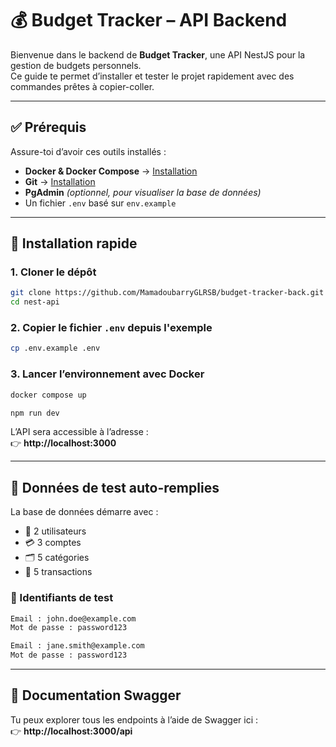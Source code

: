 # 💰 Budget Tracker – API Backend

Bienvenue dans le backend de **Budget Tracker**, une API NestJS pour la gestion de budgets personnels.  
Ce guide te permet d’installer et tester le projet rapidement avec des commandes prêtes à copier-coller.

---

## ✅ Prérequis

Assure-toi d’avoir ces outils installés :

- **Docker & Docker Compose** → [Installation](https://docs.docker.com/get-docker/)
- **Git** → [Installation](https://git-scm.com/downloads)
- **PgAdmin** _(optionnel, pour visualiser la base de données)_
- Un fichier `.env` basé sur `env.example`

---

## 🚀 Installation rapide

### 1. Cloner le dépôt

```bash
git clone https://github.com/MamadoubarryGLRSB/budget-tracker-back.git
cd nest-api
```

### 2. Copier le fichier `.env` depuis l'exemple

```bash
cp .env.example .env
```

### 3. Lancer l’environnement avec Docker

```bash
docker compose up

npm run dev
```

L’API sera accessible à l’adresse :  
👉 **http://localhost:3000**

---

## 🧪 Données de test auto-remplies

La base de données démarre avec :

- 👤 2 utilisateurs
- 💳 3 comptes
- 🗂️ 5 catégories
- 💸 5 transactions

### 🔐 Identifiants de test

```txt
Email : john.doe@example.com
Mot de passe : password123
```

```txt
Email : jane.smith@example.com
Mot de passe : password123
```

---

## 📘 Documentation Swagger

Tu peux explorer tous les endpoints à l’aide de Swagger ici :  
👉 **http://localhost:3000/api**
